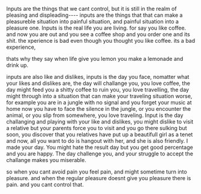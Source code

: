 Inputs are the things that we cant control, but it is still in the realm of pleasing
and displeading---- inputs are the things that that can make a pleasureble situation into painful situation, and painful situation into a pleasure one.
Inputs is the real life you are living. for say you like coffee. and now you are out and you see a coffee shop and you order one and its shit. the xperience is bad even though you thought you like coffee. its a bad experience, 

thats why they say when life give you lemon you make a lemonade and drink up.

inputs are also like and dislikes, inputs is the day you face, nomatter what your likes and dislikes are, the day will challange you, you love coffee, the day might feed you a shitty coffee to ruin you, you love travelling, the day might through into a situation that can make your traveling situation worse, for example you are in a jungle with no signal and you forget your music at home now you have to face the silence in the jungle, or you encounter the animal, or you slip from somewhere, you love traveling.
Input is the day challanging and playing with your like and dislikes, you might dislike to visit a relative but your parents force you to visit and you go there sulking but soon, you discover that you relatives have put up a beautifull girl as a tenet and now, all you want to do is hangout with her, and she is also friendly. I made your day. You might hate the result day but you get good percentage and you are happy. 
The day challenge you, and your struggle to accept the challange makes you miserable.

so when you cant avoid pain you feel pain, and might sometime turn into pleasure.
and when the regular pleasure doesnt give you pleasure there is pain. and you cant control that.
